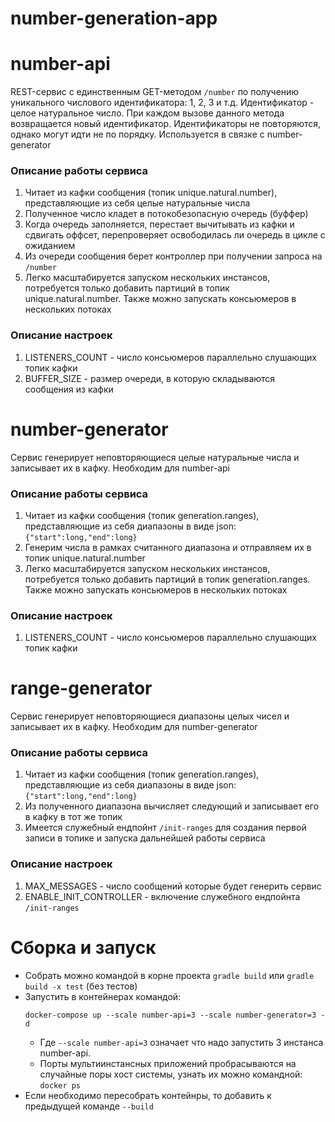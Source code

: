 # number-generation-app

# number-api
REST-сервис с единственным GET-методом ```/number``` по получению уникального числового идентификатора: 1, 2, 3 и т.д. Идентификатор - целое натуральное число. При каждом вызове данного метода возвращается новый идентификатор. Идентификаторы не повторяются, однако могут идти не по порядку. Используется в связке с number-generator

### Описание работы сервиса
1. Читает из кафки сообщения (топик unique.natural.number), представляющие из себя целые натуральные числа
1. Полученное число кладет в потокобезопасную очередь (буффер)
1. Когда очередь заполняется, перестает вычитывать из кафки и сдвигать оффсет, перепроверяет освободилась ли очередь в цикле с ожиданием
1. Из очереди сообщения берет контроллер при получении запроса на ```/number```
1. Легко масштабируется запуском нескольких инстансов, потребуется только добавить партиций в топик unique.natural.number. Также можно запускать консьюмеров в нескольких потоках

### Описание настроек
1. LISTENERS_COUNT - число консьюмеров параллельно слушающих топик кафки
1. BUFFER_SIZE - размер очереди, в которую складываются сообщения из кафки


# number-generator
Сервис генерирует неповторяющиеся целые натуральные числа и записывает их в кафку. Необходим для number-api

### Описание работы сервиса
1. Читает из кафки сообщения (топик generation.ranges), представляющие из себя диапазоны в виде json: ```{"start":long,"end":long}```
1. Генерим числа в рамках считанного диапазона и отправляем их в топик unique.natural.number
1. Легко масштабируется запуском нескольких инстансов, потребуется только добавить партиций в топик generation.ranges. Также можно запускать консьюмеров в нескольких потоках

### Описание настроек
1. LISTENERS_COUNT - число консьюмеров параллельно слушающих топик кафки


# range-generator
Сервис генерирует неповторяющиеся диапазоны целых чисел и записывает их в кафку. Необходим для number-generator

### Описание работы сервиса
1. Читает из кафки сообщения (топик generation.ranges), представляющие из себя диапазоны в виде json: ```{"start":long,"end":long}```
1. Из полученного диапазона вычисляет следующий и записывает его в кафку в тот же топик
1. Имеется служебный ендпойнт ```/init-ranges``` для создания первой записи в топике и запуска дальнейшей работы сервиса

### Описание настроек
1. MAX_MESSAGES - число сообщений которые будет генерить сервис
1. ENABLE_INIT_CONTROLLER - включение служебного ендпойнта ```/init-ranges```

# Сборка и запуск
+ Собрать можно командой в корне проекта ```gradle build``` или ```gradle build -x test``` (без тестов)
+ Запустить в контейнерах командой:
    ```
    docker-compose up --scale number-api=3 --scale number-generator=3 -d
    ```
    + Где ```--scale number-api=3``` означает что надо запустить 3 инстанса number-api. 
    + Порты мультиинстансных приложений пробрасываются на случайные поры хост системы, узнать их можно командной: ```docker ps```
+ Если необходимо пересобрать контейнры, то добавить к предыдущей команде ```--build```